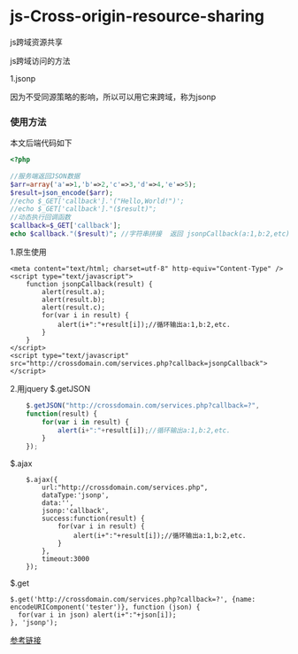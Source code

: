 # js-Cross-origin-resource-sharing
js跨域资源共享

js跨域访问的方法

1.jsonp

因为<code><script src="xxx.com"></script></code>不受同源策略的影响，所以可以用它来跨域，称为jsonp

<h3>使用方法</h3>

本文后端代码如下

```php
<?php  
  
//服务端返回JSON数据  
$arr=array('a'=>1,'b'=>2,'c'=>3,'d'=>4,'e'=>5);  
$result=json_encode($arr);  
//echo $_GET['callback'].'("Hello,World!")';  
//echo $_GET['callback']."($result)";  
//动态执行回调函数  
$callback=$_GET['callback'];  
echo $callback."($result)"; //字符串拼接  返回 jsonpCallback(a:1,b:2,etc)

```
1.原生使用
```
<meta content="text/html; charset=utf-8" http-equiv="Content-Type" />  
<script type="text/javascript">  
    function jsonpCallback(result) {  
        alert(result.a);  
        alert(result.b);  
        alert(result.c);  
        for(var i in result) {  
            alert(i+":"+result[i]);//循环输出a:1,b:2,etc.  
        }  
    }  
</script>  
<script type="text/javascript" src="http://crossdomain.com/services.php?callback=jsonpCallback"></script>  
```
2.用jquery
$.getJSON
```js
    $.getJSON("http://crossdomain.com/services.php?callback=?",  
    function(result) {  
        for(var i in result) {  
            alert(i+":"+result[i]);//循环输出a:1,b:2,etc.  
        }  
    }); 

```
$.ajax
```
    $.ajax({  
        url:"http://crossdomain.com/services.php",  
        dataType:'jsonp',  
        data:'',  
        jsonp:'callback',  
        success:function(result) {  
            for(var i in result) {  
                alert(i+":"+result[i]);//循环输出a:1,b:2,etc.  
            }  
        },  
        timeout:3000  
    }); 
```
$.get
```
$.get('http://crossdomain.com/services.php?callback=?', {name: encodeURIComponent('tester')}, function (json) { 
  for(var i in json) alert(i+":"+json[i]); 
}, 'jsonp'); 
```

<a href="http://justcoding.iteye.com/blog/1366102/">参考链接</a>
